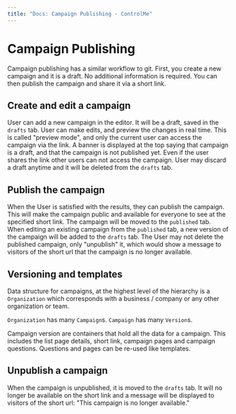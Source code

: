 ```yaml
---
title: "Docs: Campaign Publishing - ControlMe"
---
```


# Campaign Publishing

Campaign publishing has a similar workflow to git. First, you create a new campaign and it is a draft. No additional
information is required. You can then publish the campaign and share it via a short link.

## Create and edit a campaign

User can add a new campaign in the editor. It will be a draft, saved in the `drafts` tab. User can make edits, and
preview the changes in real time. This is called "preview mode", and only the current user can access the campaign via the link. A banner is displayed at the top saying that campaign is a draft, and that the campaign is not published yet. Even if the user shares the link other users can not access the campaign.
User may discard a draft anytime and it will be deleted from the `drafts` tab.

## Publish the campaign

When the User is satisfied with the results, they can publish the campaign. This will make the campaign public and available for everyone to see at the specified short link. The campaign will be moved to the `published` tab.
When editing an existing campaign from the `published` tab, a new version of the campaign will be added to the `drafts` tab. The User may not delete the published campaign, only "unpublish" it, which would show a message to
visitors of the short url that the campaign is no longer available.

## Versioning and templates

Data structure for campaigns, at the highest level of the hierarchy is a `Organization` which corresponds with a business / company or any other organization or team.

`Organization` has many `Campaign`s.
`Campaign` has many `Version`s.

Campaign version are containers that hold all the data for a campaign. This includes the list page details, short link, campaign pages and campaign questions. Questions and pages can be re-used like templates.

## Unpublish a campaign

When the campaign is unpublished, it is moved to the `drafts` tab. It will no longer be available on the short link and a message will be displayed to visitors of the short url: "This campaign is no longer available."